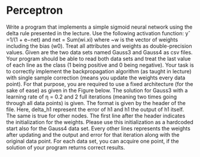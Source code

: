 # Perceptron

Write a program that implements a simple sigmoid neural network using the delta rule presented in the lecture. Use the following activation function: yˆ =1/(1 + e−net) and net = Sum(wi.xi) where ~w is the vector of weights including the bias (w0). Treat all attributes and weights as double-precision values. Given are the two data sets named Gauss3 and Gauss4 as csv files. Your program should be able to read both data sets and treat the last value of each line as the class (1 being positive and 0 being negative). Your task is to correctly implement the backpropagation algorithm (as taught in lecture) with single sample correction (means you update the weights every data point). For that purpose, you are required to use a fixed architecture (for the sake of ease) as given in the Figure below. The solution for Gauss3 with a learning rate of η = 0.2 and 2 full iterations (meaning two times going through all data points) is given. The format is given by the header of the file. Here, delta_h1 represent the error of h1 and h1 the output of h1 itself. The same is true for other nodes. The first line after the header indicates the initialization for the weights. Please use this initialization as a hardcoded start also for the Gauss4 data set. Every other lines represents the weights after updating and the output and error for that iteration along with the original data point. For each data set, you can acquire one point, if the solution of your program returns correct results.
